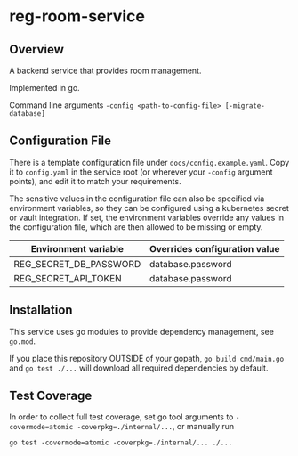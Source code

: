 # reg-room-service

## Overview

A backend service that provides room management.

Implemented in go.

Command line arguments
```-config <path-to-config-file> [-migrate-database]```

## Configuration File

There is a template configuration file under `docs/config.example.yaml`. Copy it to `config.yaml` in the service
root (or wherever your `-config` argument points), and edit it to match your requirements.

The sensitive values in the configuration file can also be specified via environment variables, so they can be
configured using a kubernetes secret or vault integration. If set, the environment variables override any
values in the configuration file, which are then allowed to be missing or empty.

| Environment variable   | Overrides configuration value |
|------------------------|-------------------------------|
| REG_SECRET_DB_PASSWORD | database.password             |
| REG_SECRET_API_TOKEN   | database.password             |

## Installation

This service uses go modules to provide dependency management, see `go.mod`.

If you place this repository OUTSIDE of your gopath, `go build cmd/main.go` and
`go test ./...` will download all required dependencies by default.

## Test Coverage

In order to collect full test coverage, set go tool arguments to `-covermode=atomic -coverpkg=./internal/...`,
or manually run
```
go test -covermode=atomic -coverpkg=./internal/... ./...
```

